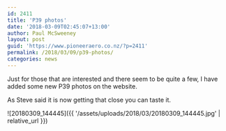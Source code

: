 ```yaml
---
id: 2411
title: 'P39 photos'
date: '2018-03-09T02:45:07+13:00'
author: Paul McSweeney
layout: post
guid: 'https://www.pioneeraero.co.nz/?p=2411'
permalink: /2018/03/09/p39-photos/
categories: news
---
```


Just for those that are interested and there seem to be quite a few, I have added some new P39 photos on the website.

As Steve said it is now getting that close you can taste it.

![20180309_144445]({{ '/assets/uploads/2018/03/20180309_144445.jpg' | relative_url }})
